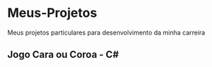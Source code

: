 # Meus-Projetos
Meus projetos particulares para desenvolvimento da minha carreira

## Jogo Cara ou Coroa - C#
